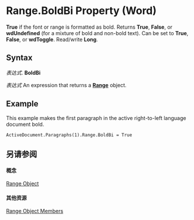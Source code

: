 
# Range.BoldBi Property (Word)

 **True** if the font or range is formatted as bold. Returns **True**, **False**, or **wdUndefined** (for a mixture of bold and non-bold text). Can be set to **True**, **False**, or **wdToggle**. Read/write **Long**.


## Syntax

 _表达式_. **BoldBi**

 _表达式_ An expression that returns a **[Range](15a7a1c4-5f3f-5b6e-60e9-29688de3f274.md)** object.


## Example

This example makes the first paragraph in the active right-to-left language document bold.


```
ActiveDocument.Paragraphs(1).Range.BoldBi = True
```


## 另请参阅


#### 概念


[Range Object](15a7a1c4-5f3f-5b6e-60e9-29688de3f274.md)
#### 其他资源


[Range Object Members](http://msdn.microsoft.com/library/3c4a36d9-2a80-5aaf-827b-275a52bfa193%28Office.15%29.aspx)